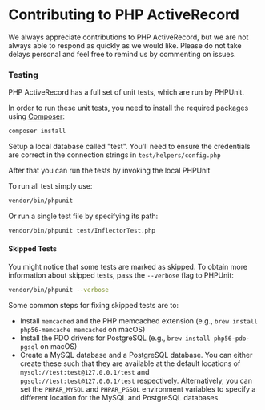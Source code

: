 # Contributing to PHP ActiveRecord #

We always appreciate contributions to PHP ActiveRecord, but we are not always able to respond as quickly as we would like.
Please do not take delays personal and feel free to remind us by commenting on issues.

### Testing ###

PHP ActiveRecord has a full set of unit tests, which are run by PHPUnit.

In order to run these unit tests, you need to install the required packages using [Composer](https://getcomposer.org/):

```sh
composer install
```

Setup a local database called "test". You'll need to ensure the credentials are correct in the connection strings in `test/helpers/config.php`

After that you can run the tests by invoking the local PHPUnit

To run all test simply use:

```sh
vendor/bin/phpunit
```

Or run a single test file by specifying its path:

```sh
vendor/bin/phpunit test/InflectorTest.php
```

#### Skipped Tests ####

You might notice that some tests are marked as skipped. To obtain more information about skipped
tests, pass the `--verbose` flag to PHPUnit:

```sh
vendor/bin/phpunit --verbose
```

Some common steps for fixing skipped tests are to:

* Install `memcached` and the PHP memcached extension (e.g., `brew install php56-memcache memcached` on macOS)
* Install the PDO drivers for PostgreSQL (e.g., `brew install php56-pdo-pgsql` on macOS)
* Create a MySQL database and a PostgreSQL database. You can either create these such that they are available at the default locations of `mysql://test:test@127.0.0.1/test` and `pgsql://test:test@127.0.0.1/test` respectively. Alternatively, you can set the `PHPAR_MYSQL` and `PHPAR_PGSQL` environment variables to specify a different location for the MySQL and PostgreSQL databases.
